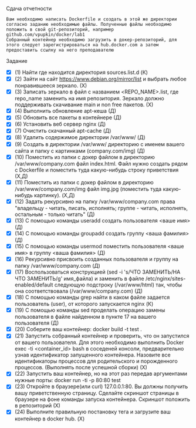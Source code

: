 Сдача отчетности

    Вам необходимо написать Dockerfile и создать в этой же директории согласно заданию необходимые файлы. Полученные файлы необходимо положить в свой git-репозиторий, например github.com/vpupkin/docker/lab1
    Собранный контейнер необходимо загрузить в докер-репозиторий, для этого следует зарегистрироваться на hub.docker.com а затем предоставить ссылку на него преподавателю

Задание

* [x] (1) Найти где находится директория sources.list.d (К)
* [x] (2) Зайти на сайт https://www.debian.org/mirror/list и выбрать любое понравившееся зеркало. (Х)
* [x] (3) Записать зеркало в файл с названием <REPO_NAME>.list, где repo_name заменить на имя репозитория. Зеркало должно поддерживать скачивание main и non free пакетов. (Х)
* [x] (4) Выполнить обновление apt-кеша (Д)
* [x] (5) Обновить все пакеты в контейнере (Д)
* [x] (6) Установить веб сервер nginx (Д)
* [x] (7) Очистить скачанный apt-cache (Д)
* [x] (8) Удалить содержимое директории /var/www/ (Д)
* [x] (9) Создать в директории /var/www/ директорию с именем вашего сайта и папку с картинками (company.com/img) (Д)
* [x] (10) Поместить из папки с докер файлом в директорию /var/www/company.com файл index.html. Файл нужно создать рядом с Dockerfile и поместить туда какую-нибудь строку приветствия (Х,Д)
* [x] (11) Поместить из папки с докер файлом в директорию /var/www/company.com/img файл img.jpg (поместить туда какую-нибудь картинку). (Х,Д)
* [x] (12) Задать рекурсивно на папку /var/www/company.com права "владельцу - читать, писать, исполнять; группе - читать, исполнять, остальным - только читать" (Д)
* [x] (13) С помощью команды useradd создать пользователя <ваше имя> (Д)
* [x] (14) С помощью команды groupadd создать группу <ваша фамилия> (Д)
* [x] (15) С помощью команды usermod поместить пользователя <ваше имя> в группу <ваша фамилия> (Д)
* [x] (16) Рекурсивно присвоить созданных пользователя и группу на папку /var/www/company.com (Д)
* [x] (17) Воспользоваться конструкцией (sed -i 's/ЧТО ЗАМЕНИТЬ/НА ЧТО ЗАМЕНИТЬ/g' имя_файла) и заменить в файле /etc/nginx/sites-enabled/default следующую подстроку (/var/www/html) так, чтобы она соответствовала (/var/www/company.com) (Д)
* [x] (18) С помощью команды grep найти в каком файле задается пользователь (user), от которого запускается nginx (К)
* [x] (19) С помощью команды sed проделать операцию замены пользователя в файле найденном в пункте 17 на вашего пользователя (Д)
* [x] (20) Соберите ваш контейнер: docker build -t test .
* [x] (21) Запустить собранный контейнер и проверить, что он запустился от вашего пользователя. Для этого необходимо выполнить Docker exec -ti <container_id> bash в соседеней консоли, предварительно узнав идентификатор запущенного контейнера. Назовите все идентификаторы процессов для родительского и порожденного процессов. (Выполнять после успешной сборки) (Х)
* [x] (22) Запустить ваш контейнер, но на этот раз передав аргументами нужные порты: docker run -ti -p 80:80 test
* [x] (23) Откройте в браузере(или curl) 127.0.0.1:80. Вы должны получить вашу приветственную страницу. Сделайте скриншот страницы в браузере на фоне команды запуска контейнера. Скриншот положить в репозиторий (Х)
* [x] (24) Выполните правильную постановку тега и загрузите ваш контейнер в docker hub. (Х)
